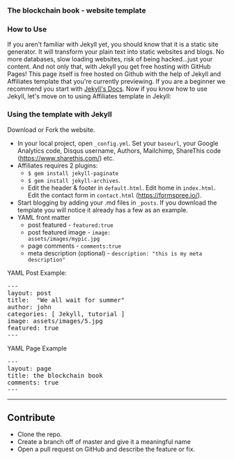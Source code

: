 ### The blockchain book - website template
    
### How to Use

If you aren't familiar with Jekyll yet, you should know that it is a static site generator. It will transform your plain text into static websites and blogs. No more databases, slow loading websites, risk of being hacked...just your content. And not only that, with Jekyll you get free hosting with GitHub Pages! This page itself is free hosted on Github with the help of Jekyll and Affiliates template that you're currently previewing. If you are a beginner we recommend you start with [Jekyll's Docs](https://jekyllrb.com/docs/installation/). Now if you know how to use Jekyll, let's move on to using Affiliates template in Jekyll:

### Using the template with Jekyll

Download or Fork the website. 
- In your local project, open <code>_config.yml</code>. Set your <code>baseurl</code>, your Google Analytics code, Disqus username, Authors, Mailchimp, ShareThis code (https://www.sharethis.com/) etc.
- Affiliates requires 2 plugins: 
    - <code>$ gem install jekyll-paginate</code>
    - <code>$ gem install jekyll-archives</code>.
    - Edit the header & footer in <code>default.html</code>.  Edit home in <code>index.html</code>. Edit the contact form in <code>contact.html</code> (https://formspree.io/).
- Start blogging by adding your .md files in <code>_posts</code>. If you download the template you will notice it already has a few as an example. 
- YAML front matter
    - post featured - <code>featured:true</code>
    - post featured image - <code>image: assets/images/mypic.jpg</code>
    - page comments - <code>comments:true</code>
    - meta description (optional) - <code>description: "this is my meta description"</code>
    
YAML Post Example:
<pre>
---
layout: post
title:  "We all wait for summer"
author: john
categories: [ Jekyll, tutorial ]
image: assets/images/5.jpg
featured: true
---
</pre>

YAML Page Example
<pre>
---
layout: page
title: the blockchain book
comments: true
---
</pre>


-----------------

## Contribute

- Clone the repo.
- Create a branch off of master and give it a meaningful name
- Open a pull request on GitHub and describe the feature or fix.